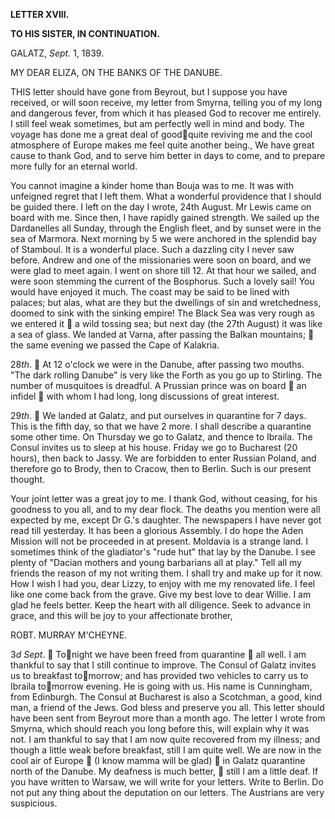 ﻿**LETTER XVIII.**

**TO HIS SISTER, IN CONTINUATION.**

GALATZ, *Sept.* 1, 1839.

MY DEAR ELIZA,	ON THE BANKS OF THE DANUBE.

THIS letter should have gone from Beyrout, but I suppose you have received, or will soon receive, my letter from Smyrna, telling you of my long and dangerous fever, from which it has pleased God to recover me entirely. I still feel weak sometimes, but am perfectly well in mind and body. The voyage has done me a great deal of goodquite reviving me and the cool atmosphere of Europe makes me feel quite another being., We have great cause to thank God, and to serve him better in days to come, and to prepare more fully for an eternal world.

You cannot imagine a kinder home than Bouja was to me. It was with unfeigned regret that I left them.  What a wonderful providence that I should be guided there. I left on the day I wrote, 24th August. Mr Lewis came on board with me. Since then, I have rapidly gained strength. We sailed up the Dardanelles all Sunday, through the English fleet, and by sunset were in the sea of Marmora. Next morning by 5 we were anchored in the splendid bay of  Stamboul. It is a wonderful place. Such a dazzling city I never saw before. Andrew and one of the missionaries were soon on board, and we were glad to meet again. I went on shore till 12. At that hour we sailed, and were soon stemming the current of the Bosphorus. Such a lovely sail! You would have enjoyed it much. The coast may be said to be lined with palaces; but alas, what are they but the dwellings of sin and wretchedness, doomed to sink with the sinking empire! The Black Sea was very rough as we entered it  a wild tossing sea; but next day (the 27th August) it was like a sea of glass. We landed at Varna, after passing the Balkan mountains;  the same evening we passed the Cape of Kalakria.

28*th*.  At 12 o'clock we were in the Danube, after passing two mouths. "The dark rolling Danube" is very like the Forth as you go up to Stirling. The number of musquitoes is dreadful. A Prussian prince was on board  an infidel  with whom I had long, long discussions of great interest.

29*th*.  We landed at Galatz, and put ourselves in quarantine for 7 days. This is the fifth day, so that we have 2 more. I shall describe a quarantine some other time. On Thursday we go to Galatz, and thence to Ibraila. The Consul invites us to sleep at his house. Friday we go to Bucharest (20 hours), then back to Jassy. We are forbidden to enter Russian Poland, and therefore go to Brody, then to Cracow, then to Berlin. Such is our present thought.

Your joint letter was a great joy to me. I thank God, without ceasing, for his goodness to you all, and to my dear flock. The deaths you mention were all expected by me, except Dr G.'s daughter. The newspapers I have never got read till yesterday. It has been a glorious Assembly. I do hope the Aden Mission will not be proceeded in at present. Moldavia is a strange land. I sometimes think of the gladiator's "rude hut" that lay by the Danube. I see plenty of "Dacian mothers and young barbarians all at play." Tell all my friends the reason of my not writing them. I shall try and make up for it now. How I wish I had you, dear Lizzy, to enjoy with me my renovated life. I feel like one come back from the grave. Give my best love to dear Willie. I am glad he feels better. Keep the heart with all diligence. Seek to advance in grace, and this will be joy to your affectionate brother,

ROBT. MURRAY M'CHEYNE.

3*d Sept*.  Tonight we have been freed from quarantine  all well. I am thankful to say that I still continue to improve. The Consul of Galatz invites us to breakfast tomorrow; and has provided two vehicles to carry us to Ibraila tomorrow evening. He is going with us. His name is Cunningham, from Edinburgh. The Consul at Bucharest is also a Scotchman, a good, kind man, a friend of the Jews. God bless and preserve you all. This letter should have been sent from Beyrout more than a month ago. The letter I wrote from Smyrna, which should reach you long before this, will explain why it was not. I am thankful to say that I am now quite recovered from my illness; and though a little weak before breakfast, still I am quite well. We are now in the cool air of Europe  (I know mamma will be glad)  in Galatz quarantine north of the Danube. My deafness is much better,  still I am a little deaf. If you have written to Warsaw, we will write for your letters. Write to Berlin. Do not put any thing about the deputation on our letters. The Austrians are very suspicious.
